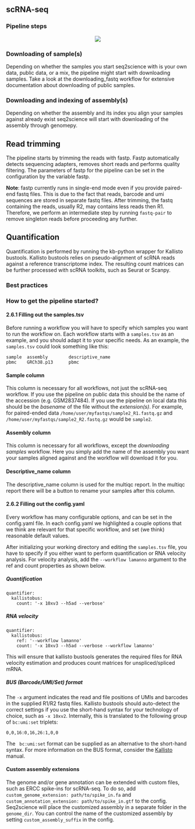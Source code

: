 ## scRNA-seq


### Pipeline steps
<p align="center">
  <img src="../../_static/scrna_seq.png">
</p>


### Downloading of sample(s)

Depending on whether the samples you start seq2science with is your own data, public data, or a mix, the pipeline might start with downloading samples. Take a look at the downloading_fastq workflow for extensive documentation about downloading of public samples.

### Downloading and indexing of assembly(s)

Depending on whether the assembly and its index you align your samples against already exist seq2science will start with downloading of the assembly through genomepy.

## Read trimming

The pipeline starts by trimming the reads with fastp. Fastp automatically detects sequencing adapters, removes short reads and performs quality filtering. The parameters of fastp for the pipeline can be set in the configuration by the variable fastp. 

**Note**: fastp currently runs in single-end mode even if you provide paired-end fastq files. This is due to the fact that reads, barcode and umi sequences are stored in separate fastq files. After trimming, the fastq containing the reads, usually R2, may contains less reads then R1. Therefore, we perform an intermediate step by running `fastq-pair` to remove singleton reads before proceeding any further. 

## Quantification
Quantification is performed by running the kb-python wrapper for Kallisto bustools. Kallisto bustools relies on pseudo-alignment of scRNA reads against a reference transcriptome index. The resulting count matrices can be further processed with scRNA toolkits, such as Seurat or Scanpy.  

### Best practices

### How to get the pipeline started?

#### 2.6.1 Filling out the samples.tsv

Before running a workflow you will have to specify which samples you want to run the workflow on. Each workflow starts with a `samples.tsv` as an example, and you should adapt it to your specific needs. As an example, the `samples.tsv` could look something like this:
```
sample  assembly        descriptive_name
pbmc    GRCh38.p13      pbmc
```

#### Sample column
This column is necessary for all workflows, not just the scRNA-seq workflow. If you use the pipeline on public data this should be the name of the accession (e.g. GSM2837484). If you use the pipeline on local data this should be the *basename* of the file without the *extension(s)*. For example, for paired-ended data `/home/user/myfastqs/sample2_R1.fastq.gz` and `/home/user/myfastqs/sample2_R2.fastq.gz` would be `sample2`.

#### Assembly column
This column is necessary for all workflows, except the *downloading samples* workflow. Here you simply add the name of the assembly you want your samples aligned against and the workflow will download it for you.

#### Descriptive_name column
The descriptive_name column is used for the multiqc report. In the multiqc report there will be a button to rename your samples after this column.

#### 2.6.2 Filling out the config.yaml

Every workflow has many configurable options, and can be set in the config.yaml file. In each config.yaml we highlighted a couple options that we think are relevant for that specific workflow, and set (we think) reasonable default values.

After initializing your working directory and editing the `samples.tsv` file, you have to specify if you either want to perform quantification or RNA velocity analysis. For velocity analysis, add the `--workflow lamanno` argument to the ref and count properties as shown below.

##### Quantification 

```
quantifier:
  kallistobus:
    count: '-x 10xv3 --h5ad --verbose'
```

##### RNA velocity 
```
quantifier:
  kallistobus:
    ref: '--workflow lamanno'
    count: '-x 10xv3 --h5ad --verbose --workflow lamanno'
```

This will ensure that kallisto bustools generates the required files for RNA velocity estimation and produces count matrices for unspliced/spliced mRNA.  

##### BUS (Barcode/UMI/Set) format

The `-x` argument indicates the read and file positions of UMIs and barcodes in the supplied R1/R2 fastq files. Kallisto bustools should auto-detect the correct settings if you use the short-hand syntax for your technology of choice, such as `-x 10xv2`. Internally, this is translated to the following group of `bc:umi:set` triplets:<br/>

`0,0,16:0,16,26:1,0,0`

The ` bc:umi:set` format can be supplied as an alternative to the short-hand syntax. For more information on the BUS format, consider the [Kallisto](https://pachterlab.github.io/kallisto/manual) manual.

#### Custom assembly extensions
The genome and/or gene annotation can be extended with custom files, such as ERCC spike-ins for scRNA-seq. To do so, add `custom_genome_extension: path/to/spike_in.fa` and `custom_annotation_extension: path/to/spike_in.gtf` to the config. Seq2science will place the customized assembly in a separate folder in the `genome_dir`. You can control the name of the customized assembly by setting `custom_assembly_suffix` in the config.

